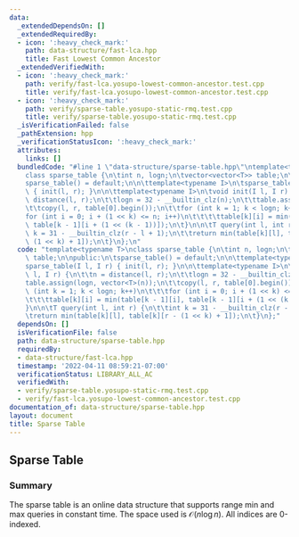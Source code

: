 ```yaml
---
data:
  _extendedDependsOn: []
  _extendedRequiredBy:
  - icon: ':heavy_check_mark:'
    path: data-structure/fast-lca.hpp
    title: Fast Lowest Common Ancestor
  _extendedVerifiedWith:
  - icon: ':heavy_check_mark:'
    path: verify/fast-lca.yosupo-lowest-common-ancestor.test.cpp
    title: verify/fast-lca.yosupo-lowest-common-ancestor.test.cpp
  - icon: ':heavy_check_mark:'
    path: verify/sparse-table.yosupo-static-rmq.test.cpp
    title: verify/sparse-table.yosupo-static-rmq.test.cpp
  _isVerificationFailed: false
  _pathExtension: hpp
  _verificationStatusIcon: ':heavy_check_mark:'
  attributes:
    links: []
  bundledCode: "#line 1 \"data-structure/sparse-table.hpp\"\ntemplate<typename T>\n\
    class sparse_table {\n\tint n, logn;\n\tvector<vector<T>> table;\n\npublic:\n\t\
    sparse_table() = default;\n\n\ttemplate<typename I>\n\tsparse_table(I l, I r)\
    \ { init(l, r); }\n\n\ttemplate<typename I>\n\tvoid init(I l, I r) {\n\t\tn =\
    \ distance(l, r);\n\t\tlogn = 32 - __builtin_clz(n);\n\t\ttable.assign(logn, vector<T>(n));\n\
    \t\tcopy(l, r, table[0].begin());\n\t\tfor (int k = 1; k < logn; k++)\n\t\t\t\
    for (int i = 0; i + (1 << k) <= n; i++)\n\t\t\t\ttable[k][i] = min(table[k - 1][i],\
    \ table[k - 1][i + (1 << (k - 1))]);\n\t}\n\n\tT query(int l, int r) {\n\t\tint\
    \ k = 31 - __builtin_clz(r - l + 1);\n\t\treturn min(table[k][l], table[k][r -\
    \ (1 << k) + 1]);\n\t}\n};\n"
  code: "template<typename T>\nclass sparse_table {\n\tint n, logn;\n\tvector<vector<T>>\
    \ table;\n\npublic:\n\tsparse_table() = default;\n\n\ttemplate<typename I>\n\t\
    sparse_table(I l, I r) { init(l, r); }\n\n\ttemplate<typename I>\n\tvoid init(I\
    \ l, I r) {\n\t\tn = distance(l, r);\n\t\tlogn = 32 - __builtin_clz(n);\n\t\t\
    table.assign(logn, vector<T>(n));\n\t\tcopy(l, r, table[0].begin());\n\t\tfor\
    \ (int k = 1; k < logn; k++)\n\t\t\tfor (int i = 0; i + (1 << k) <= n; i++)\n\t\
    \t\t\ttable[k][i] = min(table[k - 1][i], table[k - 1][i + (1 << (k - 1))]);\n\t\
    }\n\n\tT query(int l, int r) {\n\t\tint k = 31 - __builtin_clz(r - l + 1);\n\t\
    \treturn min(table[k][l], table[k][r - (1 << k) + 1]);\n\t}\n};"
  dependsOn: []
  isVerificationFile: false
  path: data-structure/sparse-table.hpp
  requiredBy:
  - data-structure/fast-lca.hpp
  timestamp: '2022-04-11 08:59:21-07:00'
  verificationStatus: LIBRARY_ALL_AC
  verifiedWith:
  - verify/sparse-table.yosupo-static-rmq.test.cpp
  - verify/fast-lca.yosupo-lowest-common-ancestor.test.cpp
documentation_of: data-structure/sparse-table.hpp
layout: document
title: Sparse Table
---
```


## Sparse Table

### Summary
The sparse table is an online data structure that supports range min and max queries in constant time. The space used is $\mathcal{O}(n \log n)$. All indices are 0-indexed.